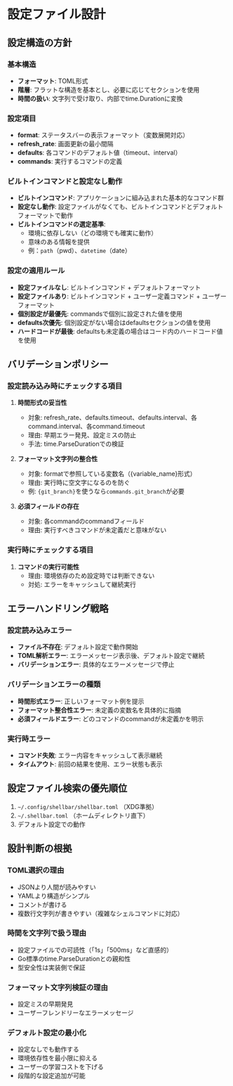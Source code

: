 # 設定ファイル設計

## 設定構造の方針

### 基本構造
- **フォーマット**: TOML形式
- **階層**: フラットな構造を基本とし、必要に応じてセクションを使用
- **時間の扱い**: 文字列で受け取り、内部でtime.Durationに変換

### 設定項目
- **format**: ステータスバーの表示フォーマット（変数展開対応）
- **refresh_rate**: 画面更新の最小間隔
- **defaults**: 各コマンドのデフォルト値（timeout、interval）
- **commands**: 実行するコマンドの定義

### ビルトインコマンドと設定なし動作
- **ビルトインコマンド**: アプリケーションに組み込まれた基本的なコマンド群
- **設定なし動作**: 設定ファイルがなくても、ビルトインコマンドとデフォルトフォーマットで動作
- **ビルトインコマンドの選定基準**: 
  - 環境に依存しない（どの環境でも確実に動作）
  - 意味のある情報を提供
  - 例：`path`（pwd）、`datetime`（date）

### 設定の適用ルール
- **設定ファイルなし**: ビルトインコマンド + デフォルトフォーマット
- **設定ファイルあり**: ビルトインコマンド + ユーザー定義コマンド + ユーザーフォーマット
- **個別設定が最優先**: commandsで個別に設定された値を使用
- **defaults次優先**: 個別設定がない場合はdefaultsセクションの値を使用
- **ハードコードが最後**: defaultsも未定義の場合はコード内のハードコード値を使用

## バリデーションポリシー

### 設定読み込み時にチェックする項目

1. **時間形式の妥当性**
   - 対象: refresh_rate、defaults.timeout、defaults.interval、各command.interval、各command.timeout
   - 理由: 早期エラー発見、設定ミスの防止
   - 手法: time.ParseDurationでの検証

2. **フォーマット文字列の整合性**
   - 対象: formatで参照している変数名（{variable_name}形式）
   - 理由: 実行時に空文字になるのを防ぐ
   - 例: `{git_branch}`を使うなら`commands.git_branch`が必要

3. **必須フィールドの存在**
   - 対象: 各commandのcommandフィールド
   - 理由: 実行すべきコマンドが未定義だと意味がない

### 実行時にチェックする項目

1. **コマンドの実行可能性**
   - 理由: 環境依存のため設定時では判断できない
   - 対処: エラーをキャッシュして継続実行

## エラーハンドリング戦略

### 設定読み込みエラー
- **ファイル不存在**: デフォルト設定で動作開始
- **TOML解析エラー**: エラーメッセージ表示後、デフォルト設定で継続
- **バリデーションエラー**: 具体的なエラーメッセージで停止

### バリデーションエラーの種類
- **時間形式エラー**: 正しいフォーマット例を提示
- **フォーマット整合性エラー**: 未定義の変数名を具体的に指摘
- **必須フィールドエラー**: どのコマンドのcommandが未定義かを明示

### 実行時エラー
- **コマンド失敗**: エラー内容をキャッシュして表示継続
- **タイムアウト**: 前回の結果を使用、エラー状態も表示

## 設定ファイル検索の優先順位

1. `~/.config/shellbar/shellbar.toml` （XDG準拠）
2. `~/.shellbar.toml` （ホームディレクトリ直下）
3. デフォルト設定での動作

## 設計判断の根拠

### TOML選択の理由
- JSONより人間が読みやすい
- YAMLより構造がシンプル
- コメントが書ける
- 複数行文字列が書きやすい（複雑なシェルコマンドに対応）

### 時間を文字列で扱う理由
- 設定ファイルでの可読性（「1s」「500ms」など直感的）
- Go標準のtime.ParseDurationとの親和性
- 型安全性は実装側で保証

### フォーマット文字列検証の理由
- 設定ミスの早期発見
- ユーザーフレンドリーなエラーメッセージ

### デフォルト設定の最小化
- 設定なしでも動作する
- 環境依存性を最小限に抑える
- ユーザーの学習コストを下げる
- 段階的な設定追加が可能
